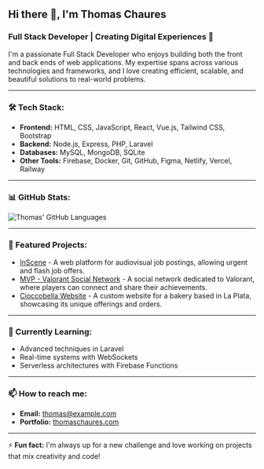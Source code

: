 ## Hi there 👋, I'm Thomas Chaures

### Full Stack Developer | Creating Digital Experiences 🚀

I'm a passionate Full Stack Developer who enjoys building both the front and back ends of web applications. My expertise spans across various technologies and frameworks, and I love creating efficient, scalable, and beautiful solutions to real-world problems.

---

### 🛠 Tech Stack:
- **Frontend:** HTML, CSS, JavaScript, React, Vue.js, Tailwind CSS, Bootstrap
- **Backend:** Node.js, Express, PHP, Laravel
- **Databases:** MySQL, MongoDB, SQLite
- **Other Tools:** Firebase, Docker, Git, GitHub, Figma, Netlify, Vercel, Railway

---

### 📊 GitHub Stats:

![Thomas' GitHub Languages](https://github-readme-stats.vercel.app/api/top-langs/?username=ThomasChaures&layout=compact&hide=html,css&langs_count=6&theme=radical)

---

### 🚀 Featured Projects:

- [InScene](https://github.com/ThomasChaures/InScene) - A web platform for audiovisual job postings, allowing urgent and flash job offers.
- [MVP - Valorant Social Network](https://github.com/ThomasChaures/MVP-Valorant) - A social network dedicated to Valorant, where players can connect and share their achievements.
- [Cioccobella Website](https://github.com/ThomasChaures/Cioccobella) - A custom website for a bakery based in La Plata, showcasing its unique offerings and orders.

---

### 🌱 Currently Learning:
- Advanced techniques in Laravel
- Real-time systems with WebSockets
- Serverless architectures with Firebase Functions

---

### 📫 How to reach me:
- **Email:** [thomas@example.com](mailto:thomas@example.com)
- **Portfolio:** [thomaschaures.com](https://thomaschaures.com)

---

⚡ **Fun fact:** I'm always up for a new challenge and love working on projects that mix creativity and code!
